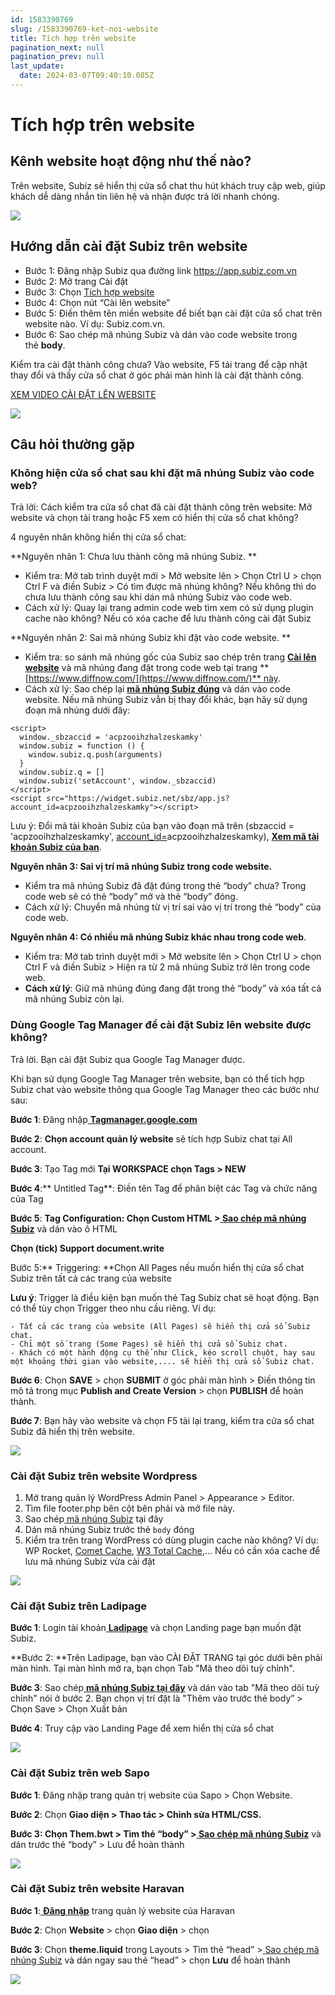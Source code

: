 ```yaml
---
id: 1583390769
slug: /1583390769-ket-noi-website
title: Tích hợp trên website
pagination_next: null
pagination_prev: null
last_update:
  date: 2024-03-07T09:40:10.085Z
---
```


# Tích hợp trên website

## Kênh website hoạt động như thế nào?


Trên website, Subiz sẽ hiển thị cửa sổ chat thu hút khách truy cập web, giúp khách dễ dàng nhắn tin liên hệ và nhận được trả lời nhanh chóng.




![](https://vcdn.subiz-cdn.com/file/9628eec96ae0a667421996a5a992d21d46a2f4545b4af5eef8a44dd7d171ecfc_acpxkgumifuoofoosble)

## Hướng dẫn cài đặt Subiz trên website


- Bước 1: Đăng nhập Subiz qua đường link https://app.subiz.com.vn
- Bước 2: Mở trang Cài đặt
- Bước 3: Chọn [Tích hợp website](https://app.subiz.com.vn/settings/website)
- Bước 4: Chọn nút “Cài lên website”
- Bước 5: Điền thêm tên miền website để biết bạn cài đặt cửa sổ chat trên website nào. Ví dụ: Subiz.com.vn.
- Bước 6: Sao chép mã nhúng Subiz và dán vào code website trong thẻ **body**.



Kiểm tra cài đặt thành công chưa? Vào website, F5 tải trang để cập nhật thay đổi và thấy cửa sổ chat ở góc phải màn hình là cài đặt thành công.



[XEM VIDEO CÀI ĐẶT LÊN WEBSITE](https://www.youtube.com/watch?v=cIA8Zp_B2gg)




![](https://vcdn.subiz-cdn.com/file/42c591962429c4a1178adcdda20824589c1b1ab3799f037eccf356e851cd3f9b_acpxkgumifuoofoosble)



## Câu hỏi thường gặp

### Không hiện cửa sổ chat sau khi đặt mã nhúng Subiz vào code web?




Trả lời: Cách kiểm tra cửa sổ chat đã cài đặt thành công trên website: Mở website và chọn tải trang hoặc F5 xem có hiển thị cửa sổ chat không?



4 nguyên nhân không hiển thị cửa sổ chat:



**Nguyên nhân 1: Chưa lưu thành công mã nhúng Subiz. **

- Kiểm tra: Mở tab trình duyệt mới > Mở website lên > Chọn Ctrl U > chọn Ctrl F và điền Subiz > Có tìm được mã nhúng không? Nếu không thì do chưa lưu thành công sau khi dán mã nhúng Subiz vào code web.
- Cách xử lý: Quay lại trang admin code web tìm xem có sử dụng plugin cache nào không? Nếu có xóa cache để lưu thành công cài đặt Subiz



**Nguyên nhân 2: Sai mã nhúng Subiz khi đặt vào code website. **

- Kiểm tra: so sánh mã nhúng gốc của Subiz sao chép trên trang **[Cài lên website](https://app.subiz.com.vn/website/install)** và mã nhúng đang đặt trong code web tại trang **[https://www.diffnow.com/](https://www.diffnow.com/)** này.
- Cách xử lý: Sao chép lại **[mã nhúng Subiz đúng](https://app.subiz.com.vn/website/install)** và dán vào code website. Nếu mã nhúng Subiz vẫn bị thay đổi khác, bạn hãy sử dụng đoạn mã nhúng dưới đây:


```
<script>
  window._sbzaccid = 'acpzooihzhalzeskamky'
  window.subiz = function () {
    window.subiz.q.push(arguments)
  }
  window.subiz.q = []
  window.subiz('setAccount', window._sbzaccid)
</script>
<script src="https://widget.subiz.net/sbz/app.js?account_id=acpzooihzhalzeskamky"></script>

```




Lưu ý: Đổi mã tài khoản Subiz của bạn vào đoạn mã trên (sbzaccid = 'acpzooihzhalzeskamky', [account\_id=](https://widget.subiz.net/sbz/app.js?account_id=acqopvkzjjsmiamcmvwf)acpzooihzhalzeskamky), **[Xem mã tài khoản Subiz của bạn](https://app.subiz.com.vn/settings/)**.



**Nguyên nhân 3: Sai vị trí mã nhúng Subiz trong code website.** 

- Kiểm tra mã nhúng Subiz đã đặt đúng trong thẻ “body” chưa? Trong code web sẽ có thẻ “body” mở và thẻ “body” đóng.
- Cách xử lý: Chuyển mã nhúng từ vị trí sai vào vị trí trong thẻ “body” của code web.



**Nguyên nhân 4: Có nhiều mã nhúng Subiz khác nhau trong code web**. 

- Kiểm tra: Mở tab trình duyệt mới > Mở website lên > Chọn Ctrl U > chọn Ctrl F và điền Subiz > Hiện ra từ 2 mã nhúng Subiz trở lên trong code web.
- **Cách xử lý**: Giữ mã nhúng đúng đang đặt trong thẻ “body” và xóa tất cả mã nhúng Subiz còn lại.


### Dùng Google Tag Manager để cài đặt Subiz lên website được không?




Trả lời. Bạn cài đặt Subiz qua Google Tag Manager được.



Khi bạn sử dụng Google Tag Manager trên website, bạn có thể tích hợp Subiz chat vào website thông qua Google Tag Manager theo các bước như sau:

**Bước 1**: Đăng nhập[ ](https://tagmanager.google.com/#/home)**[Tagmanager.google.com](https://tagmanager.google.com/#/home)**

**Bước 2**: **Chọn account quản lý website** sẽ tích hợp Subiz chat tại All account.

**Bước 3**: Tạo Tag mới **Tại WORKSPACE chọn Tags > NEW**

**Bước 4**:** Untitled Tag**: Điền tên Tag để phân biệt các Tag và chức năng của Tag

**Bước 5**: **Tag Configuration: **Chọn Custom HTML >[ ](https://app.subiz.com.vn/website/install)**[Sao chép mã nhúng Subiz](https://app.subiz.com.vn/website/install)** và dán vào ô HTML

**Chọn (tick) Support document.write**

Bước 5:** Triggering: **Chọn All Pages nếu muốn hiển thị cửa sổ chat Subiz trên tất cả các trang của website



**Lưu ý**: Trigger là điều kiện bạn muốn thẻ Tag Subiz chat sẽ hoạt động. Bạn có thể tùy chọn Trigger theo nhu cầu riêng. Ví dụ:

    - Tất cả các trang của website (All Pages) sẽ hiển thị cửa sổ Subiz chat.
    - Chỉ một số trang (Some Pages) sẽ hiển thị cửa sổ Subiz chat.
    - Khách có một hành động cụ thể như Click, kéo scroll chuột, hay sau một khoảng thời gian vào website,.... sẽ hiển thị cửa sổ Subiz chat.

**Bước 6**: Chọn **SAVE** > chọn **SUBMIT** ở góc phải màn hình > Điền thông tin mô tả trong mục **Publish and Create Version** > chọn **PUBLISH** để hoàn thành.

**Bước 7**: Bạn hãy vào website và chọn F5 tải lại trang, kiểm tra cửa sổ chat Subiz đã hiển thị trên website.


![](https://vcdn.subiz-cdn.com/file/b24cc7dffc26c84921322d2215547aa782f824d6b63b504880318ab9f9f37530_acpxkgumifuoofoosble)

### Cài đặt Subiz trên website Wordpress


01. Mở trang quản lý WordPress Admin Panel > Appearance > Editor.
11. Tìm file footer.php bên cột bên phải và mở file này.
21. Sao chép[ mã nhúng Subiz](https://app.subiz.com.vn/website/install) tại đây
31. Dán mã nhúng Subiz trước thẻ `body` đóng
41. Kiểm tra trên trang WordPress có dùng plugin cache nào không? Ví dụ: WP Rocket, [Comet Cache](https://wordpress.org/plugins/comet-cache/), [W3 Total Cache](https://wordpress.org/plugins/w3-total-cache/),... Nếu có cần xóa cache để lưu mã nhúng Subiz vừa cài đặt




![](https://vcdn.subiz-cdn.com/file/e1eed3bfefff1cc6b291c13e840f1ebc93bf0decd8a56c58622e73fe3d24b063_acpxkgumifuoofoosble)



### Cài đặt Subiz trên Ladipage


**Bước 1**: Login tài khoản[ ](https://ladipage.vn)**[Ladipage](https://ladipage.vn)** và chọn Landing page bạn muốn đặt Subiz.

**Bước 2: **Trên Ladipage, bạn vào CÀI ĐẶT TRANG tại góc dưới bên phải màn hình. Tại màn hình mở ra, bạn chọn Tab "Mã theo dõi tuỳ chỉnh". 

**Bước 3**: Sao chép[ ](https://app.subiz.com.vn/website/install)**[mã nhúng Subiz tại đây](https://app.subiz.com.vn/website/install)** và dán vào tab "Mã theo dõi tuỳ chỉnh" nói ở bước 2. Bạn chọn vị trí đặt là "Thêm vào trước thẻ body” > Chọn Save > Chọn Xuất bản

**Bước 4**: Truy cập vào Landing Page để xem hiển thị cửa sổ chat


![](https://vcdn.subiz-cdn.com/file/b53ab0290cf70df144b3e5164abb8bf69688f5c3a865c8f5de66a92bffb98050_acpxkgumifuoofoosble)



### Cài đặt Subiz trên web Sapo


**Bước 1**: Đăng nhập trang quản trị website của Sapo > Chọn Website.

**Bước 2**: Chọn **Giao diện > Thao tác > Chỉnh sửa HTML/CSS.**

**Bước 3: **Chọn Them.bwt > Tìm thẻ “body” >[ ](https://app.subiz.com/settings/install)**[Sao chép mã nhúng Subiz](https://app.subiz.com/settings/install)** và dán trước thẻ “body” > Lưu để hoàn thành




![](https://vcdn.subiz-cdn.com/file/23cc211a5802acc41fd26b90df83756ef3368f7a37037b109245bbbacaf3b9ad_acpxkgumifuoofoosble)



### Cài đặt Subiz trên website Haravan




**Bước 1**:[ ](https://myharavan.com/admin/auth/login)**[Đăng nhập](https://myharavan.com/admin/auth/login)** trang quản lý website của Haravan

**Bước 2**: Chọn **Website** > chọn **Giao diện** > chọn

**Bước 3**: Chọn **theme.liquid** trong Layouts > Tìm thẻ “head” >[ ](https://app.subiz.com/settings/install)[Sao chép mã nhúng Subiz](https://app.subiz.com/settings/install) và dán ngay sau thẻ “head” > chọn **Lưu** để hoàn thành




![](https://vcdn.subiz-cdn.com/file/8fb1222914f28f1d632e3a0e8d184eb04ac492234d9a0fa5b20336bf44e2f654_acpxkgumifuoofoosble)
